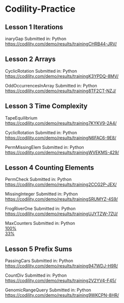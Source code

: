 # Codility-Practice

## Lesson 1 Iterations
inaryGap Submitted in: Python  
https://codility.com/demo/results/trainingCHRB44-JRV/

## Lesson 2 Arrays
CyclicRotation Submitted in: Python  
https://codility.com/demo/results/trainingK3YPDQ-8MV/

OddOccurrencesInArray Submitted in: Python  
https://codility.com/demo/results/training8TF2CT-NZJ/

## Lesson 3 Time Complexity
TapeEquilibrium  
https://codility.com/demo/results/training7KYKV9-2A4/

CyclicRotation Submitted in: Python  
https://codility.com/demo/results/trainingN6FAC6-9E8/

PermMissingElem Submitted in: Python  
https://codility.com/demo/results/trainingWVEKMS-429/


## Lesson 4 Counting Elements
PermCheck Submitted in: Python  
https://codility.com/demo/results/training2CCG2P-JEX/

MissingInteger Submitted in: Python  
https://codility.com/demo/results/trainingSRUMYZ-4S9/

FrogRiverOne Submitted in: Python  
https://codility.com/demo/results/trainingUJYTZW-7ZU/

MaxCounters Submitted in: Python  
[100%](https://codility.com/demo/results/training52NNFS-NG8/)  
[33%](https://codility.com/demo/results/trainingUCS382-7KD/)


## Lesson 5 Prefix Sums
PassingCars Submitted in: Python  
https://codility.com/demo/results/training947WDJ-H9R/

CountDiv Submitted in: Python  
https://codility.com/demo/results/training2V2YV4-F45/

GenomicRangeQuery Submitted in: Python  
https://codility.com/demo/results/training9WKCPN-8HR/

